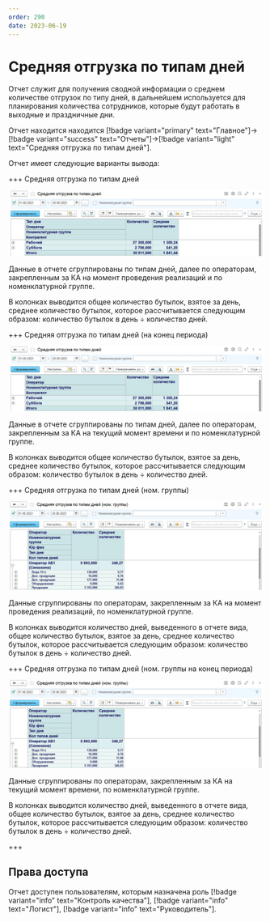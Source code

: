 ```yaml
---
order: 290
date: 2023-06-19
---
```

# Средняя отгрузка по типам дней

Отчет служит для получения сводной информации о среднем количестве отгрузок по типу дней, в дальнейшем используется для планирования количества сотрудников, которые будут работать в выходные и праздничные дни.

Отчет находится находится [!badge variant="primary" text="Главное"]->[!badge variant="success" text="Отчеты"]->[!badge variant="light" text="Средняя отгрузка по типам дней"].

Отчет имеет следующие варианты вывода:

+++ Средняя отгрузка по типам дней

![](/images/Отчет_средняя_отгрузка_по_типам_дней.jpg)

Данные в отчете сгруппированы по типам дней, далее по операторам, закрепленным за КА на момент проведения реализаций и по номенклатурной группе.

В колонках выводится общее количество бутылок, взятое за день, среднее количество бутылок, которое рассчитывается следующим образом: количество бутылок в день ÷ количество дней.

+++ Средняя отгрузка по типам дней (на конец периода)

![](/images/Отчет_средняя_отгрузка_по_типам_дней.jpg)

Данные в отчете сгруппированы по типам дней, далее по операторам, закрепленным за КА на текущий момент времени и по номенклатурной группе.

В колонках выводится общее количество бутылок, взятое за день, среднее количество бутылок, которое рассчитывается следующим образом: количество бутылок в день ÷ количество дней.

+++ Средняя отгрузка по типам дней (ном. группы)

![](/images/Отчет_средняя_отгрузка_по_типам_дней_ном_гр.jpg)

Данные сгруппированы по операторам, закрепленным за КА на момент проведения реализаций, по номенклатурной группе.

В колонках выводится количество дней, выведенного в отчете вида, общее количество бутылок, взятое за день, среднее количество бутылок, которое рассчитывается следующим образом: количество бутылок в день ÷ количество дней.

+++ Средняя отгрузка по типам дней (ном. группы на конец периода)

![](/images/Отчет_средняя_отгрузка_по_типам_дней_ном_гр.jpg)

Данные сгруппированы по операторам, закрепленным за КА на текущий момент времени, по номенклатурной группе.

В колонках выводится количество дней, выведенного в отчете вида, общее количество бутылок, взятое за день, среднее количество бутылок, которое рассчитывается следующим образом: количество бутылок в день ÷ количество дней.

+++

## Права доступа

Отчет доступен пользователям, которым назначена роль [!badge variant="info" text="Контроль качества"], [!badge variant="info" text="Логист"], [!badge variant="info" text="Руководитель"].
